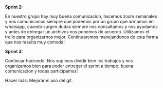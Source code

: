 **Sprint 2:**

En nuestro grupo hay muy buena comunicacion, hacemos zoom semanales y nos comunicamos siempre que podemos por un grupo que armamos en whatsapp, cuando surgen dudas
siempre nos consultamos y nos ayudamos y antes de entregar un archivos nos ponemos de acuerdo. Utilizamos el trello para organizarnos mejor.
Continuaremos manejandonos de esta forma que nos resulta muy comoda!

**Sprint 3:**

Continuar haciendo:
Nos supimos dividir bien los trabajos y nos organizamos bien para poder entregar el sprint a tiempo, buena comunicacion y todas participamos!

Hacer más:
Mejorar el uso del git.
